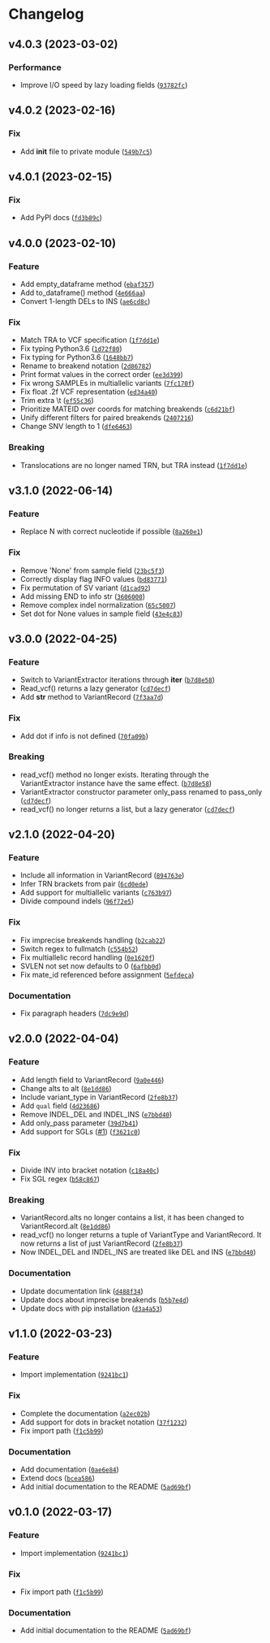 # Changelog

<!--next-version-placeholder-->

## v4.0.3 (2023-03-02)
### Performance
* Improve I/O speed by lazy loading fields ([`93782fc`](https://github.com/EUCANCan/variant-extractor/commit/93782fc05585981a3d3ef20a6705e18160486a47))

## v4.0.2 (2023-02-16)
### Fix
* Add __init__ file to private module ([`549b7c5`](https://github.com/EUCANCan/variant-extractor/commit/549b7c53fcd6c8ede96c177c4f65e414b260c7f5))

## v4.0.1 (2023-02-15)
### Fix
* Add PyPI docs ([`fd3b89c`](https://github.com/EUCANCan/variant-extractor/commit/fd3b89c995810834c13389f1ee16d0b9333f43ba))

## v4.0.0 (2023-02-10)
### Feature
* Add empty_dataframe method ([`ebaf357`](https://github.com/EUCANCan/variant-extractor/commit/ebaf357f40f3dd1ac2e5bbd6c74615385e668e12))
* Add to_dataframe() method ([`4e666aa`](https://github.com/EUCANCan/variant-extractor/commit/4e666aa6821f58b887feb8f013afc76060d1aaff))
* Convert 1-length DELs to INS ([`ae6cd8c`](https://github.com/EUCANCan/variant-extractor/commit/ae6cd8ca66205a40e5e39bef06ede0949a20a0aa))

### Fix
* Match TRA to VCF specification ([`1f7dd1e`](https://github.com/EUCANCan/variant-extractor/commit/1f7dd1eb99f425e787a6d0cfb75c1641316c5b8c))
* Fix typing Python3.6 ([`1d72f80`](https://github.com/EUCANCan/variant-extractor/commit/1d72f80f54ffb3e6db4769f4e2f3388ba96f825b))
* Fix typing for Python3.6 ([`1648bb7`](https://github.com/EUCANCan/variant-extractor/commit/1648bb744ed911b72d421ad9340570493d8baec8))
* Rename to breakend notation ([`2d86782`](https://github.com/EUCANCan/variant-extractor/commit/2d86782a4870376d6ab2985ff477ce72eed6dd96))
* Print format values in the correct order ([`ee3d399`](https://github.com/EUCANCan/variant-extractor/commit/ee3d399a68601d37da9391e91261feb2d0cffc8d))
* Fix wrong SAMPLEs in multiallelic variants ([`7fc170f`](https://github.com/EUCANCan/variant-extractor/commit/7fc170fd535b2483f8d344428a5e567148e8b4c6))
* Fix float .2f VCF representation ([`ed34a40`](https://github.com/EUCANCan/variant-extractor/commit/ed34a40bafce79c49be4b46fe9c032478106233b))
* Trim extra \t ([`ef55c36`](https://github.com/EUCANCan/variant-extractor/commit/ef55c36f05e3c8c3793a5d8b6989c5d304a640f2))
* Prioritize MATEID over coords for matching breakends ([`c6d21bf`](https://github.com/EUCANCan/variant-extractor/commit/c6d21bf51246315adca68ed4763c831742d844a2))
* Unify different filters for paired breakends ([`2407216`](https://github.com/EUCANCan/variant-extractor/commit/24072160ac4f05d8d89928df00c4fa00125bf766))
* Change SNV length to 1 ([`dfe6463`](https://github.com/EUCANCan/variant-extractor/commit/dfe6463e018a1d0368668e091be26a27f4dcdda7))

### Breaking
* Translocations are no longer named TRN, but TRA instead ([`1f7dd1e`](https://github.com/EUCANCan/variant-extractor/commit/1f7dd1eb99f425e787a6d0cfb75c1641316c5b8c))

## v3.1.0 (2022-06-14)
### Feature
* Replace N with correct nucleotide if possible ([`8a260e1`](https://github.com/EUCANCan/variant-extractor/commit/8a260e10bc0f01f268a27dba3e4ed85adbc0f042))

### Fix
* Remove 'None' from sample field ([`23bc5f3`](https://github.com/EUCANCan/variant-extractor/commit/23bc5f3caca4fc5114299480362f23bc6284ecb5))
* Correctly display flag INFO values ([`bd83771`](https://github.com/EUCANCan/variant-extractor/commit/bd8377159d70eb6c75b181b0c35a04bd4508d102))
* Fix permutation of SV variant ([`d1cad92`](https://github.com/EUCANCan/variant-extractor/commit/d1cad92800dc6e603a90800943449180700b2d09))
* Add missing END to info str ([`3606000`](https://github.com/EUCANCan/variant-extractor/commit/36060003088c8240c4d02c733a124785822a922b))
* Remove complex indel normalization ([`65c5007`](https://github.com/EUCANCan/variant-extractor/commit/65c5007f4c5314abeb3baadd899ac0fd334f2740))
* Set dot for None values in sample field ([`43e4c83`](https://github.com/EUCANCan/variant-extractor/commit/43e4c831f5eaddb5ed2233b3d544070941be805d))

## v3.0.0 (2022-04-25)
### Feature
* Switch to VariantExtractor iterations through __iter__ ([`b7d8e58`](https://github.com/EUCANCan/variant-extractor/commit/b7d8e5846979c696dd587ec2e747f782d0c8360c))
* Read_vcf() returns a lazy generator ([`cd7decf`](https://github.com/EUCANCan/variant-extractor/commit/cd7decf68e18f0bf73568db7ac3e5b0b317ef65d))
* Add __str__ method to VariantRecord ([`7f3aa7d`](https://github.com/EUCANCan/variant-extractor/commit/7f3aa7d312c99c3654ac22b071c2468cb7432c6b))

### Fix
* Add dot if info is not defined ([`70fa09b`](https://github.com/EUCANCan/variant-extractor/commit/70fa09b7d7b9eef63a826db0f1749fc850a04e8d))

### Breaking
* read_vcf() method no longer exists. Iterating through the VariantExtractor instance have the same effect.  ([`b7d8e58`](https://github.com/EUCANCan/variant-extractor/commit/b7d8e5846979c696dd587ec2e747f782d0c8360c))
* VariantExtractor constructor parameter only_pass renamed to pass_only ([`cd7decf`](https://github.com/EUCANCan/variant-extractor/commit/cd7decf68e18f0bf73568db7ac3e5b0b317ef65d))
* read_vcf() no longer returns a list, but a lazy generator  ([`cd7decf`](https://github.com/EUCANCan/variant-extractor/commit/cd7decf68e18f0bf73568db7ac3e5b0b317ef65d))

## v2.1.0 (2022-04-20)
### Feature
* Include all information in VariantRecord ([`894763e`](https://github.com/EUCANCan/variant-extractor/commit/894763e38b5ca34abe3d909fe1cc2e738133d4f0))
* Infer TRN brackets from pair ([`6cd0ede`](https://github.com/EUCANCan/variant-extractor/commit/6cd0edef719d8c817b071331c9a3af598925a3e4))
* Add support for multiallelic variants ([`c763b97`](https://github.com/EUCANCan/variant-extractor/commit/c763b97b613e9cb85a98401e09888f4d5322040e))
* Divide compound indels ([`96f72e5`](https://github.com/EUCANCan/variant-extractor/commit/96f72e51dbea136b2f1c638b6d686a57a294e187))

### Fix
* Fix imprecise breakends handling ([`b2cab22`](https://github.com/EUCANCan/variant-extractor/commit/b2cab22f1dc476c9e703537f389a66b94f5a7a4c))
* Switch regex to fullmatch ([`c554b52`](https://github.com/EUCANCan/variant-extractor/commit/c554b5247621d95a4a81470683ee668311bdfea3))
* Fix multiallelic record handling ([`0e1620f`](https://github.com/EUCANCan/variant-extractor/commit/0e1620f4dd4d08bda18399418aa7e6dcc26feaee))
* SVLEN not set now defaults to 0 ([`6afbb0d`](https://github.com/EUCANCan/variant-extractor/commit/6afbb0df1410859043e5645b80680763cf0f5310))
* Fix mate_id referenced before assignment ([`5efdeca`](https://github.com/EUCANCan/variant-extractor/commit/5efdeca18f742a4c6453eb91916954ec600a78e6))

### Documentation
* Fix paragraph headers ([`7dc9e9d`](https://github.com/EUCANCan/variant-extractor/commit/7dc9e9d30bd8df648ea79be2f1aaf96ecf7e1d7e))

## v2.0.0 (2022-04-04)
### Feature
* Add length field to VariantRecord ([`9a0e446`](https://github.com/EUCANCan/variant-extractor/commit/9a0e446a307c880221b39849b91c0c9db42b9c25))
* Change alts to alt ([`8e1dd86`](https://github.com/EUCANCan/variant-extractor/commit/8e1dd86e8bae8094e047278a6c8fe60efb46eba6))
* Include variant_type in VariantRecord ([`2fe8b37`](https://github.com/EUCANCan/variant-extractor/commit/2fe8b3702f1ababdb6c75290651b1f3f48f0e0a4))
* Add `qual` field ([`4d23686`](https://github.com/EUCANCan/variant-extractor/commit/4d236869d1457c504860b9e5b482215fc45475be))
* Remove INDEL_DEL and INDEL_INS ([`e7bbd40`](https://github.com/EUCANCan/variant-extractor/commit/e7bbd40afc84178e02372957b4060ec853e1a297))
* Add only_pass parameter ([`39d7b41`](https://github.com/EUCANCan/variant-extractor/commit/39d7b4120ce9dd389febc273a91f970af5b8bf30))
* Add support for SGLs ([#1](https://github.com/EUCANCan/variant-extractor/issues/1)) ([`f3621c0`](https://github.com/EUCANCan/variant-extractor/commit/f3621c0c9a6b6ea673666d61094f157a09b1acbe))

### Fix
* Divide INV into bracket notation ([`c18a40c`](https://github.com/EUCANCan/variant-extractor/commit/c18a40c3af15b9935150fedbe62b8bad40aa72d7))
* Fix SGL regex ([`b58c867`](https://github.com/EUCANCan/variant-extractor/commit/b58c867597a86bddee0df72e6ee18baa1868b114))

### Breaking
* VariantRecord.alts no longer contains a list, it has been changed to VariantRecord.alt  ([`8e1dd86`](https://github.com/EUCANCan/variant-extractor/commit/8e1dd86e8bae8094e047278a6c8fe60efb46eba6))
* read_vcf() no longer returns a tuple of VariantType and VariantRecord. It now returns a list of just VariantRecord  ([`2fe8b37`](https://github.com/EUCANCan/variant-extractor/commit/2fe8b3702f1ababdb6c75290651b1f3f48f0e0a4))
* Now INDEL_DEL and INDEL_INS are treated like DEL and INS  ([`e7bbd40`](https://github.com/EUCANCan/variant-extractor/commit/e7bbd40afc84178e02372957b4060ec853e1a297))

### Documentation
* Update documentation link ([`d488f34`](https://github.com/EUCANCan/variant-extractor/commit/d488f346f4ac171d7b8a54c85a3d54f58d6014ba))
* Update docs about imprecise breakends ([`b5b7e4d`](https://github.com/EUCANCan/variant-extractor/commit/b5b7e4db8f5f7bb030cfeade323b1e7c2b90f00e))
* Update docs with pip installation ([`d3a4a53`](https://github.com/EUCANCan/variant-extractor/commit/d3a4a5351ad9735a3feb6382ade4073a1f91a6a0))

## v1.1.0 (2022-03-23)
### Feature
* Import implementation ([`9241bc1`](https://github.com/Rapsssito/variant-extractor/commit/9241bc18298f0783718b47d10d528671ecedf30b))

### Fix
* Complete the documentation ([`a2ec02b`](https://github.com/Rapsssito/variant-extractor/commit/a2ec02b9b5af3dbbf14661841a8377bf99617b07))
* Add support for dots in bracket notation ([`37f1232`](https://github.com/Rapsssito/variant-extractor/commit/37f1232a0832e35410d0c5250a9dfdc41a361b88))
* Fix import path ([`f1c5b99`](https://github.com/Rapsssito/variant-extractor/commit/f1c5b99e92e2af2c7263cd9d89c2ac42f97aeefd))

### Documentation
* Add documentation ([`0ae6e84`](https://github.com/Rapsssito/variant-extractor/commit/0ae6e84d8d6b52bd27b44d4b1300b6148c1ce242))
* Extend docs ([`bcea586`](https://github.com/Rapsssito/variant-extractor/commit/bcea5867d2f3dc37ea7b6f6d72286e6d61d408b1))
* Add initial documentation to the README ([`5ad69bf`](https://github.com/Rapsssito/variant-extractor/commit/5ad69bfb09918fa482a46b572c0c13dd0f4a1420))

## v0.1.0 (2022-03-17)
### Feature
* Import implementation ([`9241bc1`](https://github.com/Rapsssito/variant-extractor/commit/9241bc18298f0783718b47d10d528671ecedf30b))

### Fix
* Fix import path ([`f1c5b99`](https://github.com/Rapsssito/variant-extractor/commit/f1c5b99e92e2af2c7263cd9d89c2ac42f97aeefd))

### Documentation
* Add initial documentation to the README ([`5ad69bf`](https://github.com/Rapsssito/variant-extractor/commit/5ad69bfb09918fa482a46b572c0c13dd0f4a1420))
